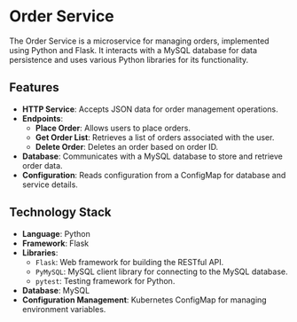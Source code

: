 # Order Service

The Order Service is a microservice for managing orders, implemented using Python and Flask. It interacts with a MySQL database for data persistence and uses various Python libraries for its functionality.

## Features

- **HTTP Service**: Accepts JSON data for order management operations.
- **Endpoints**:
  - **Place Order**: Allows users to place orders.
  - **Get Order List**: Retrieves a list of orders associated with the user.
  - **Delete Order**: Deletes an order based on order ID.
- **Database**: Communicates with a MySQL database to store and retrieve order data.
- **Configuration**: Reads configuration from a ConfigMap for database and service details.

## Technology Stack

- **Language**: Python
- **Framework**: Flask
- **Libraries**:
  - `Flask`: Web framework for building the RESTful API.
  - `PyMySQL`: MySQL client library for connecting to the MySQL database.
  - `pytest`: Testing framework for Python.
- **Database**: MySQL
- **Configuration Management**: Kubernetes ConfigMap for managing environment variables.